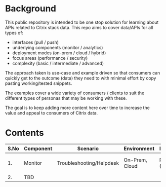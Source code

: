 # Background

This public repository is intended to be one stop solution for learning about APIs related to Citrix stack data. This repo aims to cover data/APIs for all types of: 
- interfaces (pull / push)
- underlying components (monitor / analytics) 
- deployment modes (on-prem / cloud / hybrid)
- focus areas (performance / security)
- complexity (basic / intermediate / advanced)

The approach taken is use-case and example driven so that consumers can quickly get to the outcome (data) they need to with minimal effort by copy pasting working/tested snippets. 

The examples cover a wide variety of consumers / clients to suit the different types of personas that may be working with these. 

The goal is to keep adding more content here over time to increase the value and appeal to consumers of Citrix data.

# Contents
| S.No | Component | Scenario | Environment | Interface | Clients | Level | Link |
| ---- | ---- | ---- | ---- | ---- | --- | --- | --- |
| 1. | Monitor | Troubleshooting/Helpdesk  | On-Prem, Cloud | Pull (OData) |  Powershell, Curl, Postman | Basic, Intermediate | [here](./monitor-api) | 
| 2. | TBD |  |  | |  | |
